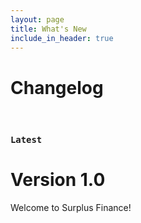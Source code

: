 ```yaml
---
layout: page
title: What's New
include_in_header: true
---
```


# Changelog

<br>

### `Latest`
# **Version 1.0**
Welcome to Surplus Finance!

<br>
